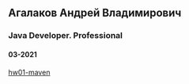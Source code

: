 ## Агалаков Андрей Владимирович

### Java Developer. Professional

#### 03-2021

[hw01-maven](README.md "Первое задание Maven")


